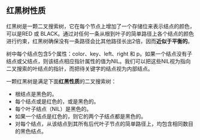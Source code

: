 ## 红黑树性质
红黑树是一颗二叉搜索树，它在每个节点上增加了一个存储位来表示结点的颜色，可以是RED 或 BLACK。通过对任何一条从根到叶子的简单路径上各个结点的颜色进行约束，红黑树确保没有一条路径会比其他路径长出2倍，因而**近似于平衡的**。

树中每个结点包含5个属性：color、key、left、right 和 p。如果一个结点没有子结点或父结点，则该结点相应指针属性的值为NIL。我们可以把这些NIL视为指向二叉搜索的叶结点的指针，而把待关键字的结点视为内部结点。

一颗红黑树是满足下面**红黑性质**的二叉搜索树：
* 根结点是黑色的。
* 每个结点或是红色的，或是黑色的。
* 每个叶子结点（NIL）是黑色的。
* 如果一个结点是红色的，则它的两个子结点都是黑色的。
* 对每个结点，从该结点到其所有后代叶子节点的简单路径上，均包含相同数目的黑色结点。
